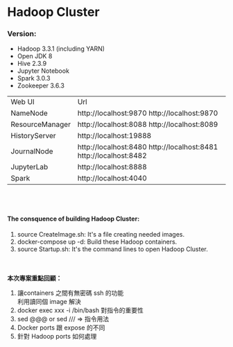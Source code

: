 # Hadoop Cluster
### Version:
* Hadoop 3.3.1 (including YARN)
* Open JDK 8
* Hive 2.3.9
* Jupyter Notebook
* Spark 3.0.3
* Zookeeper 3.6.3

 <table>
  <tr>
    <td>Web UI</td>
    <td>Url</td>
  </tr>
  <tr>
    <td>NameNode</td>
    <td>http://localhost:9870  http://localhost:9870</td>
  </tr>
  <tr>
    <td>ResourceManager</td>
    <td>http://localhost:8088 http://localhost:8089</td>
  </tr><tr>
    <td>HistoryServer</td>
    <td>http://localhost:19888</td>
  </tr><tr>
    <td>JournalNode</td>
    <td>http://localhost:8480 http://localhost:8481 http://localhost:8482</td>
  </tr><tr>
    <td>JupyterLab</td>
    <td>http://localhost:8888</td>
  </tr>
  <tr>
    <td>Spark</td>
    <td>http://localhost:4040</td>
  </tr>
</table>

<br/><br/>
#### The consquence of building Hadoop Cluster:
1. source CreateImage.sh: It's a file creating needed images.
2. docker-compose up -d: Build these Hadoop containers.
3. source Startup.sh: It's the command lines to open Hadoop Cluster.
 
<br/><br/>
**本次專案重點回顧：**
1. 讓containers 之間有無密碼 ssh 的功能 <br/>
利用讀同個 image 解決
2. docker exec xxx -i /bin/bash 對指令的重要性
3. sed @@@ or sed /// => 指令用法
4. Docker ports 跟 expose 的不同
5. 針對 Hadoop ports 如何處理 
